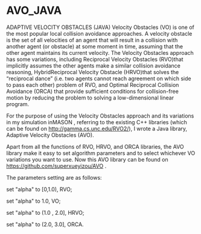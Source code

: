 # AVO_JAVA

ADAPTIVE VELOCITY OBSTACLES (JAVA)
Velocity Obstacles (VO) is one of the most popular local collision avoidance approaches. A velocity obstacle is the set of all velocities of an agent that will result in a collision with another agent (or obstacle) at some moment in time, assuming that the other agent maintains its current velocity.
The Velocity Obstacles approach has some variations, including Reciprocal Velocity Obstacles (RVO)that implicitly assumes the other agents make a similar collision avoidance reasoning, HybridReciprocal Velocity Obstacle (HRVO)that solves the “reciprocal dance” (i.e. two agents cannot reach agreement on which side to pass each other) problem of RVO, and Optimal Reciprocal Collision Avoidance (ORCA) that provide sufficient conditions for collision-free motion by reducing the problem to solving a low-dimensional linear program.

For the purpose of using the Velocity Obstacles approach and its variations in my simulation inMASON , referring to the existing C++ libraries (which can be found on http://gamma.cs.unc.edu/RVO2/), I wrote a Java library, Adaptive Velocity Obstacles (AVO).

Apart from all the functions of RVO, HRVO, and ORCA libraries, the AVO library make it easy to set algorithm parameters and to select whichever  VO variations you want to use. Now this AVO library can be found on https://github.com/superxueyizou/AVO .

The parameters setting are as follows:

set "alpha" to [0,1.0), RVO;

set "alpha" to 1.0,  VO;

set "alpha" to (1.0 , 2.0],  HRVO;

set "alpha" to (2.0, 3.0],  ORCA.
